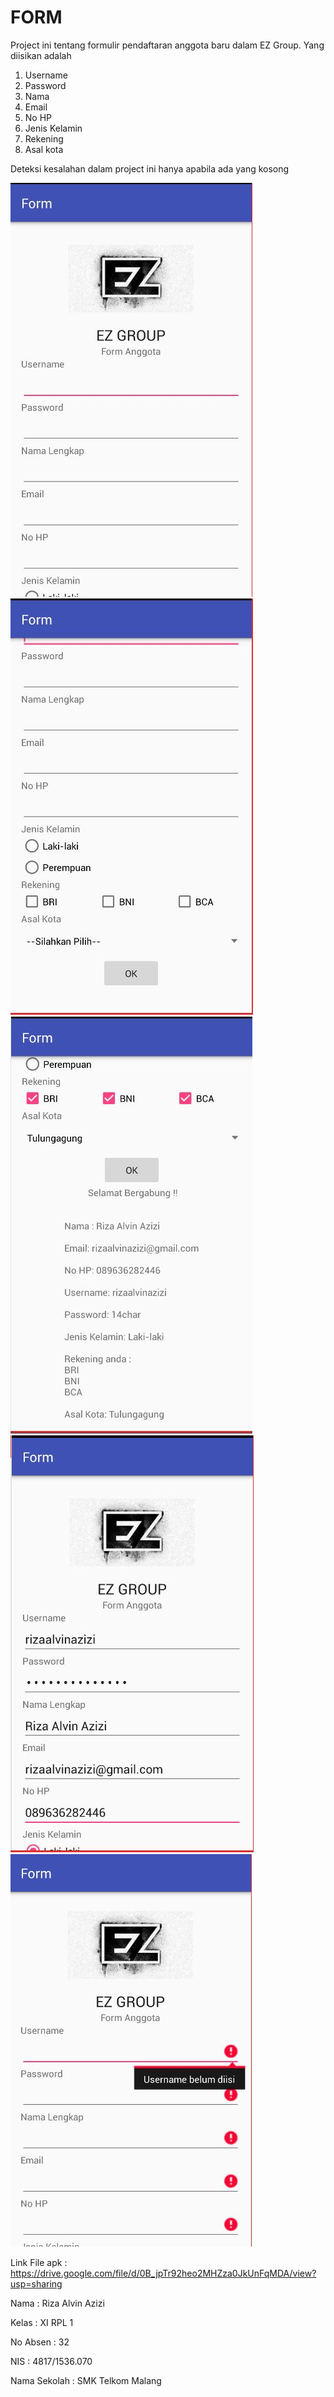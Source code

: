# FORM
Project ini tentang formulir pendaftaran anggota baru dalam EZ Group.
Yang diisikan adalah
1. Username
2. Password
3. Nama
4. Email
5. No HP
6. Jenis Kelamin
7. Rekening
8. Asal kota

Deteksi kesalahan dalam project ini hanya apabila ada yang kosong

![Gambar1](https://github.com/rizaalvinazizi1234/form/blob/master/1.JPG)
![Gambar2](https://github.com/rizaalvinazizi1234/form/blob/master/2.JPG)
![Gambar3](https://github.com/rizaalvinazizi1234/form/blob/master/3.JPG)
![Gambar4](https://github.com/rizaalvinazizi1234/form/blob/master/4.JPG)
![Gambar5](https://github.com/rizaalvinazizi1234/form/blob/master/5.JPG)


Link File apk : https://drive.google.com/file/d/0B_jpTr92heo2MHZza0JkUnFqMDA/view?usp=sharing



Nama : Riza Alvin Azizi

Kelas : XI RPL 1

No Absen : 32

NIS : 4817/1536.070

Nama Sekolah : SMK Telkom Malang
